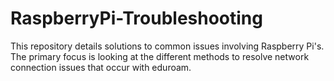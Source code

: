 # RaspberryPi-Troubleshooting
This repository details solutions to common issues involving Raspberry Pi's. The primary focus is looking at the different methods to resolve network connection issues that occur with eduroam. 
